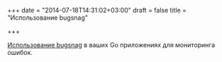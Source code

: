 +++
date = "2014-07-18T14:31:02+03:00"
draft = false
title = "Использование bugsnag"

+++

<p><a href="https://bugsnag.com/docs/notifiers/go">Использование&nbsp;bugsnag</a> в ваших Go приложениях для мониторинга ошибок.</p>

